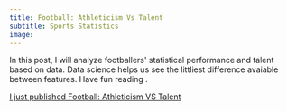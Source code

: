 ```yaml
---
title: Football: Athleticism Vs Talent 
subtitle: Sports Statistics
image:
--- 
```

In this post, I will analyze footballers' statistical performance and talent based on data. Data science helps us see the littliest difference avaiable between features. Have fun reading .

[I just published Football: Athleticism VS Talent](https://link.medium.com/FA2XbFZQ30)
